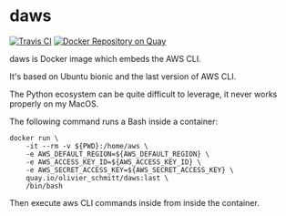 # daws

[![Travis CI](https://travis-ci.org/olivier-schmitt/daws.svg?branch=master)](https://travis-ci.org/olivier-schmitt/daws)
[![Docker Repository on Quay](https://travis-ci.org/olivier-schmitt/status "Docker Repository on Quay")](https://quay.io/repository/olivier_schmitt/daws/status)


daws is Docker image which embeds the AWS CLI.

It's based on Ubuntu bionic and the last version of AWS CLI.

The Python ecosystem can be quite difficult to leverage, it never works properly on my MacOS.

The following command runs a Bash inside a container:
```shell
docker run \
    -it --rm -v ${PWD}:/home/aws \
    -e AWS_DEFAULT_REGION=${AWS_DEFAULT_REGION} \
    -e AWS_ACCESS_KEY_ID=${AWS_ACCESS_KEY_ID} \
    -e AWS_SECRET_ACCESS_KEY=${AWS_SECRET_ACCESS_KEY} \
    quay.io/olivier_schmitt/daws:last \
    /bin/bash
``` 

Then execute aws CLI commands inside from inside the container.
 
